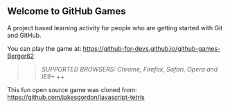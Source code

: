 ## Welcome to GitHub Games

A project based learning activity for people who are getting started with Git and GitHub.

You can play the game at: https://github-for-devs.github.io/github-games-Berger62

>> _*SUPPORTED BROWSERS*: Chrome, Firefox, Safari, Opera and IE9+_ ++

This fun open source game was cloned from: https://github.com/jakesgordon/javascript-tetris
